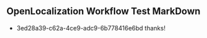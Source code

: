 ## OpenLocalization Workflow Test MarkDown
* 3ed28a39-c62a-4ce9-adc9-6b778416e6bd thanks!

<!--HONumber=Aug16_HO4-->



